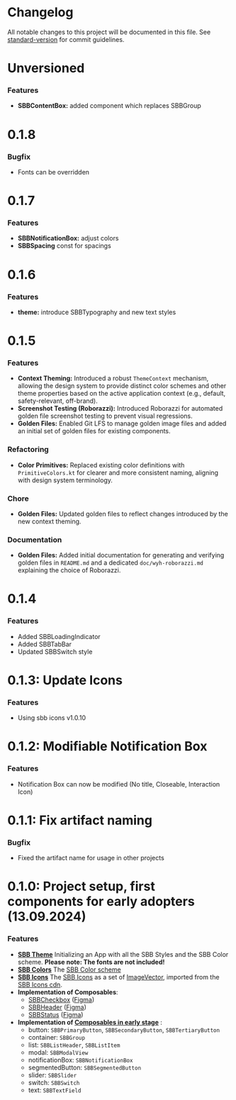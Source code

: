 # Changelog

All notable changes to this project will be documented in this file. See [standard-version](https://github.com/conventional-changelog/standard-version) for commit guidelines.

# Unversioned

### Features
* **SBBContentBox:** added component which replaces SBBGroup

# 0.1.8

### Bugfix
* Fonts can be overridden

# 0.1.7

### Features
* **SBBNotificationBox:** adjust colors
* **SBBSpacing** const for spacings

# 0.1.6

### Features
* **theme:** introduce SBBTypography and new text styles

# 0.1.5

### Features
* **Context Theming:** Introduced a robust `ThemeContext` mechanism, allowing the design system to provide distinct color schemes and other theme properties based on the active application context (e.g., default, safety-relevant, off-brand).
* **Screenshot Testing (Roborazzi):** Introduced Roborazzi for automated golden file screenshot testing to prevent visual regressions.
* **Golden Files:** Enabled Git LFS to manage golden image files and added an initial set of golden files for existing components.

### Refactoring
* **Color Primitives:** Replaced existing color definitions with `PrimitiveColors.kt` for clearer and more consistent naming, aligning with design system terminology.

### Chore
* **Golden Files:** Updated golden files to reflect changes introduced by the new context theming.

### Documentation
* **Golden Files:** Added initial documentation for generating and verifying golden files in `README.md` and a dedicated `doc/wyh-roborazzi.md` explaining the choice of Roborazzi.

# 0.1.4

### Features
* Added SBBLoadingIndicator
* Added SBBTabBar
* Updated SBBSwitch style

# 0.1.3: Update Icons

### Features
* Using sbb icons v1.0.10

# 0.1.2: Modifiable Notification Box

### Features
* Notification Box can now be modified (No title, Closeable, Interaction Icon)

# 0.1.1: Fix artifact naming

### Bugfix
* Fixed the artifact name for usage in other projects

# 0.1.0: Project setup, first components for early adopters (13.09.2024)

### Features
* **[SBB Theme][theme-class]** Initializing an App with all the SBB Styles and the SBB Color scheme. **Please note: The fonts are not included!**
* **[SBB Colors][color-class]** The [SBB Color scheme][color-design]
* **[SBB Icons][icon-class]** The [SBB Icons][icon-design] as a set of [ImageVector][image-vector-class], imported from the [SBB Icons cdn][cdn-link].
* **Implementation of Composables**:
  - [SBBCheckbox][checkbox-class] ([Figma][checkbox-design])
  - [SBBHeader][header-class] ([Figma][header-design])
  - [SBBStatus][status-class] ([Figma][status-design])
* **Implementation of [Composables in early stage][early-stage-package]** :
  - button: `SBBPrimaryButton`, `SBBSecondaryButton`, `SBBTertiaryButton`
  - container: `SBBGroup`
  - list: `SBBListHeader`, `SBBListItem`
  - modal: `SBBModalView`
  - notificationBox: `SBBNotificationBox`
  - segmentedButton: `SBBSegmentedButton`
  - slider: `SBBSlider`
  - switch: `SBBSwitch`
  - text: `SBBTextField`

[theme-class]: compose-mds/src/main/java/ch/sbb/compose_mds/theme/SBBTheme.kt
[color-class]: compose-mds/src/main/java/ch/sbb/compose_mds/theme/SBBColors.kt
[icon-class]: compose-mds/src/main/java/ch/sbb/compose_mds/sbbicons/__SBBIcons.kt
[checkbox-class]: compose-mds/src/main/java/ch/sbb/compose_mds/composables/checkbox
[header-class]: compose-mds/src/main/java/ch/sbb/compose_mds/composables/header
[status-class]: compose-mds/src/main/java/ch.sbb/compose_mds/composables/status
[early-stage-package]: compose-mds/src/main/java/ch/sbb/compose_mds/beta

[color-design]: https://www.figma.com/design/5j2eZ2D0sHYFKkRSmFdBPJ/SBB-Colors?node-id=0-1&node-type=canvas&t=RsI5bFCfRWHjjDaX-0
[icon-design]: https://www.figma.com/design/UQBd7cHKav0hr9oXYp7opJ/SBB-Icons?node-id=372-0&node-type=canvas&t=FXNIL9meafolULrl-0
[image-vector-class]: https://developer.android.com/reference/kotlin/androidx/compose/ui/graphics/vector/ImageVector
[cdn-link]: https://icons.app.sbb.ch/
[checkbox-design]: https://www.figma.com/design/WOtLIam1xwrqcgnAITsEhV/Design-System-Mobile?node-id=32-2729&node-type=canvas&t=l6RyUAOuq4ikiP5J-0
[header-design]: https://www.figma.com/design/WOtLIam1xwrqcgnAITsEhV/Design-System-Mobile?node-id=10-281&node-type=canvas&t=l6RyUAOuq4ikiP5J-0
[status-design]: https://www.figma.com/design/WOtLIam1xwrqcgnAITsEhV/Design-System-Mobile?node-id=7255-10285&node-type=canvas&t=l6RyUAOuq4ikiP5J-0

